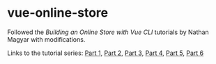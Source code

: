 # vue-online-store

Followed the _Building an Online Store with Vue CLI_ tutorials by Nathan Magyar with modifications.

Links to the tutorial series:
[Part 1](https://medium.com/@magyarn/building-an-online-store-with-vue-cli-part-1-b48b0f7767f4),
[Part 2](https://medium.com/@magyarn/building-an-online-store-with-vue-cli-part-2-e62bec4603d),
[Part 3](https://medium.com/@magyarn/building-on-online-store-with-vue-cli-part-3-c82abcd113ab),
[Part 4](https://medium.com/@magyarn/building-an-online-store-with-vue-cli-part-4-612d99230f92),
[Part 5](https://medium.com/@magyarn/building-an-online-store-with-vue-cli-part-5-232a5c3436c),
[Part 6](https://medium.com/@magyarn/build-an-online-store-with-vue-cli-part-6-4482129d15f3)
